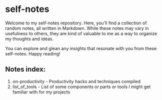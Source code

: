 # self-notes

Welcome to my self-notes repository.
Here, you'll find a collection of random notes, all written in Markdown. While these notes may vary in usefulness to others, they are kind of valuable to me as a way to organize my thoughts and ideas.

You can explore and glean any insights that resonate with you from these self-notes. Happy reading!

## Notes index:

1. on-productivity - Productivity hacks and techniques compiled
2. list_of_tools - List of some components or parts or tools I might get familiar with for my projects
